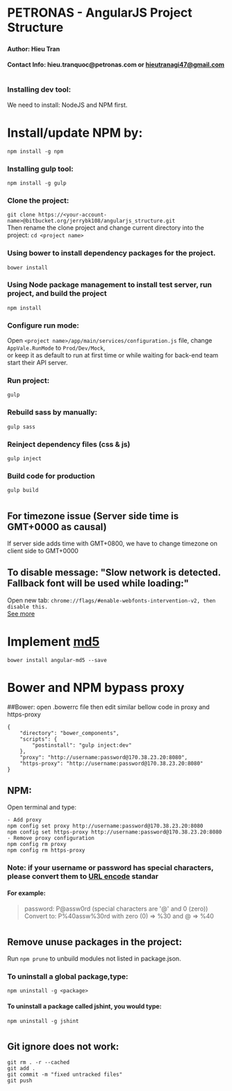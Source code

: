 # PETRONAS - AngularJS Project Structure
#####
#### Author: **Hieu Tran**
#### Contact Info: __hieu.tranquoc@petronas.com__ or hieutranagi47@gmail.com

#
### Installing dev tool:
We need to install: NodeJS and NPM first.
# Install/update NPM by:
`npm install -g npm`
### Installing gulp tool:
`npm install -g gulp`
### Clone the project:
`git clone https://<your-account-name>@bitbucket.org/jerrybk108/angularjs_structure.git`  
Then rename the clone project and change current directory into the project:
`cd <project name>`
### Using bower to install dependency packages for the project.
`bower install`
### Using Node package management to install test server, run project, and build the project
`npm install`
### Configure run mode:
Open `<project name>/app/main/services/configuration.js` file, change `AppVale.RunMode` to `Prod/Dev/Mock`,  
or keep it as default to run at first time or while waiting for back-end team start their API server.
### Run project:
`gulp`
### Rebuild sass by manually:
`gulp sass`
### Reinject dependency files (css & js)
`gulp inject`
### Build code for production
`gulp build`
#

## For timezone issue (Server side time is GMT+0000 as causal)
If server side adds time with GMT+0800, we have to change timezone on client side to GMT+0000

## To disable message: "Slow network is detected. Fallback font will be used while loading:"
Open new tab: `chrome://flags/#enable-webfonts-intervention-v2, then disable this.`  
[See more](https://stackoverflow.com/questions/40143098/why-does-this-slow-network-detected-log-appear-in-chrome)

# Implement [md5](https://github.com/gdi2290/angular-md5)
`bower install angular-md5 --save`
#
# Bower and NPM bypass proxy
##Bower:
open .bowerrc file then edit similar bellow code in proxy and https-proxy
```
{
    "directory": "bower_components",
    "scripts": {
        "postinstall": "gulp inject:dev"
    },
    "proxy": "http://username:password@170.38.23.20:8080",
    "https-proxy": "http://username:password@170.38.23.20:8080"
}
```
## NPM:
Open terminal and type:
```
- Add proxy
npm config set proxy http://username:password@170.38.23.20:8080
npm config set https-proxy http://username:password@170.38.23.20:8080
- Remove proxy configuration
npm config rm proxy
npm config rm https-proxy
```
### Note: if your username or password has special characters, please convert them to [URL encode](https://www.w3schools.com/tags/ref_urlencode.asp) standar

#### For example:
> password: P@assw0rd (special characters are '@' and 0 (zero))  
> Convert to: P%40assw%30rd with zero (0) => %30 and @ => %40
#
## Remove unuse packages in the project:
Run `npm prune` to unbuild modules not listed in package.json.
### To uninstall a global package,type:
`npm uninstall -g <package>`
#### To uninstall a package called jshint, you would type:
`npm uninstall -g jshint`
#
## Git ignore does not work:
```
git rm . -r --cached
git add .
git commit -m "fixed untracked files"
git push
```